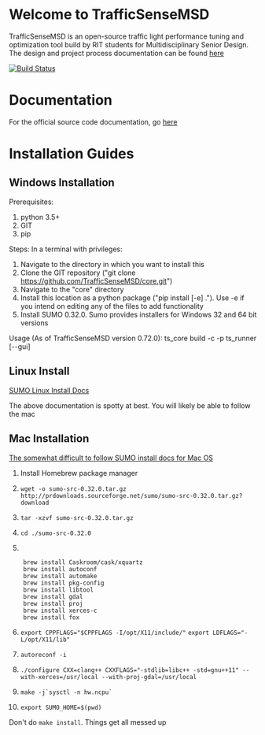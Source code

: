 # Welcome to TrafficSenseMSD
TrafficSenseMSD is an open-source traffic light performance tuning and optimization tool build
by RIT students for Multidisciplinary Senior Design. The design and project process documentation can be found [here](http://edge.rit.edu/edge/P18393/public/Home)

[![Build Status](https://travis-ci.org/TrafficSenseMSD/core.svg?branch=master)](https://travis-ci.org/TrafficSenseMSD/core)


# Documentation
For the official source code documentation, go [here](https://trafficsensemsd.github.io/core/)


# Installation Guides

## Windows Installation
Prerequisites:
1) python 3.5+
2) GIT
3) pip

Steps:
In a terminal with privileges:
1) Navigate to the directory in which you want to install this
2) Clone the GIT repository ("git clone https://github.com/TrafficSenseMSD/core.git")
3) Navigate to the "core" directory
4) Install this location as a python package ("pip install [-e] ."). Use -e if you intend on editing any of the files to add functionality
5) Install SUMO 0.32.0. Sumo provides installers for Windows 32 and 64 bit versions


Usage (As of TrafficSenseMSD version 0.72.0):
ts_core build -c <path> -p <path>
ts_runner <path> [--gui]

## Linux Install
[SUMO Linux Install Docs](http://sumo.dlr.de/wiki/Installing/Linux_Build)

The above documentation is spotty at best.  You will likely be able to follow the mac

## Mac Installation
[The somewhat difficult to follow SUMO install docs for Mac OS](http://sumo.dlr.de/wiki/Installing/MacOS_Build_w_Homebrew)

1) Install Homebrew package manager
2) `wget -o sumo-src-0.32.0.tar.gz http://prdownloads.sourceforge.net/sumo/sumo-src-0.32.0.tar.gz?download`
3) `tar -xzvf sumo-src-0.32.0.tar.gz`
4) `cd ./sumo-src-0.32.0`

5) 
``` brew update
    brew install Caskroom/cask/xquartz
    brew install autoconf
    brew install automake
    brew install pkg-config
    brew install libtool
    brew install gdal
    brew install proj
    brew install xerces-c
    brew install fox
```
    
6) `export CPPFLAGS="$CPPFLAGS -I/opt/X11/include/"`
    `export LDFLAGS="-L/opt/X11/lib"`
    
7) `autoreconf -i`
8) `./configure CXX=clang++ CXXFLAGS="-stdlib=libc++ -std=gnu++11" --with-xerces=/usr/local --with-proj-gdal=/usr/local`
9) ```make -j`sysctl -n hw.ncpu` ```
10) `export SUMO_HOME=$(pwd)`

Don't do `make install`. Things get all messed up

